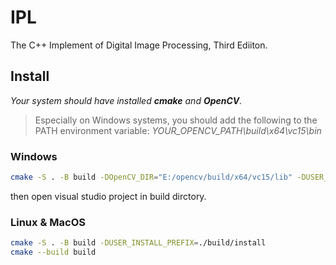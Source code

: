 # IPL
The C++ Implement of Digital Image Processing, Third Ediiton.

## Install

*Your system should have installed **cmake** and **OpenCV**.* 

> Especially on Windows systems, you should add the following to the PATH environment variable: *YOUR_OPENCV_PATH\build\x64\vc15\bin*

### Windows
```bash
cmake -S . -B build -DOpenCV_DIR="E:/opencv/build/x64/vc15/lib" -DUSER_INSTALL_PREFIX=install
```
then open visual studio project in build dirctory.

### Linux & MacOS
```bash
cmake -S . -B build -DUSER_INSTALL_PREFIX=./build/install
cmake --build build
```

